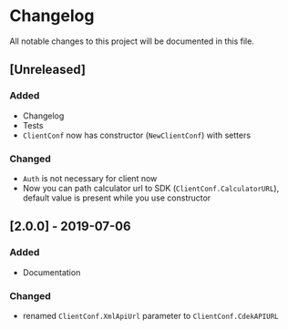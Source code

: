 # Changelog
All notable changes to this project will be documented in this file.

## [Unreleased]
### Added
- Changelog
- Tests
- `ClientConf` now has constructor (`NewClientConf`) with setters

### Changed
- `Auth` is not necessary for client now
- Now you can path calculator url to SDK (`ClientConf.CalculatorURL`), default value is present while you use constructor

## [2.0.0] - 2019-07-06
### Added
- Documentation

### Changed
- renamed `ClientConf.XmlApiUrl` parameter to `ClientConf.CdekAPIURL`
